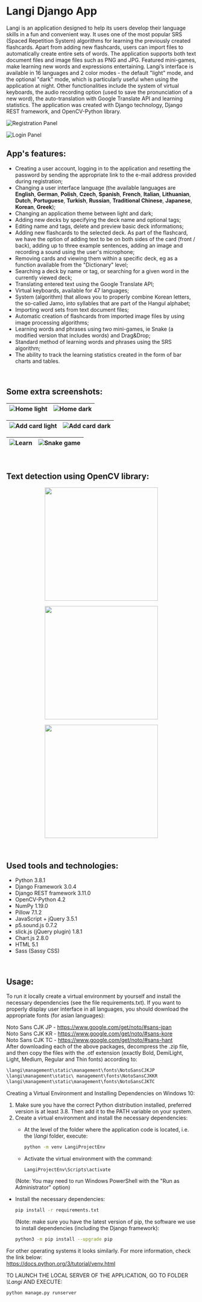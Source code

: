 # Langi Django App

Langi is an application designed to help its users develop their language skills in a fun and convenient way. It uses one of the most popular SRS (Spaced Repetition System) algorithms for learning the previously created flashcards. Apart from adding new flashcards, users can import files to automatically create entire sets of words. The application supports both text document files and image files such as PNG and JPG. Featured mini-games, make learning new words and expressions entertaining. Langi’s interface is available in 16 languages and 2 color modes - the default "light" mode, and the optional "dark" mode, which is particularly useful when using the application at night. Other functionalities include the system of virtual keyboards, the audio recording option (used to save the pronunciation of a new word), the auto-translation with Google Translate API and learning statistics. The application was created with Django technology, Django REST framework, and OpenCV-Python library. 

![Registration Panel](Screenshots/registration_panel.png)

![Login Panel](Screenshots/login_panel.png)

## App's features:
*  Creating a user account, logging in to the application and resetting the password by sending the appropriate link to the e-mail address provided during registration;
* Changing a user interface language (the available languages are **English**, **German**, **Polish**, **Czech**, **Spanish**, **French**, **Italian**, **Lithuanian**, **Dutch**, **Portuguese**, **Turkish**, **Russian**, **Traditional Chinese**, **Japanese**, **Korean**, **Greek**);
* Changing an application theme between light and dark;
* Adding new decks by specifying the deck name and optional tags;
* Editing name and tags, delete and preview basic deck informations;
* Adding new flashcards to the selected deck. As part of the flashcard, we have the option of adding text to be on both sides of the card (front / back), adding up to three example sentences, adding an image and recording a sound using the user's microphone;
* Removing cards and viewing them within a specific deck, eg as a function available from the "Dictionary" level;
* Searching a deck by name or tag, or searching for a given word in the currently viewed deck;
* Translating entered text using the Google Translate API;
* Virtual keyboards, available for 47 languages;
* System (algorithm) that allows you to properly combine Korean letters, the so-called Jamo, into syllables that are part of the Hangul alphabet;
* Importing word sets from text document files;
* Automatic creation of flashcards from imported image files by using image processing algorithms;
* Learning words and phrases using two mini-games, ie Snake (a modified version that includes words) and Drag\&Drop;
* Standard method of learning words and phrases using the SRS algorithm;
* The ability to track the learning statistics created in the form of bar charts and tables.

&nbsp;
&nbsp;

## Some extra screenshots:

| ![Home light](Screenshots/home_light.png) | ![Home dark](Screenshots/home_dark.png) |
| ----------------------------------------- | --------------------------------------- |

| ![Add card light](Screenshots/add_card_2.png) | ![Add card dark](Screenshots/add_card_4.png) |
| ----------------------------------------- | --------------------------------------- |

| ![Learn](Screenshots/learn.png) | ![Snake game](Screenshots/snake.png) |
| ----------------------------------------- | --------------------------------------- |

&nbsp;
&nbsp;

## Text detection using OpenCV library:

<p align="center">
<img src="Screenshots/detection/edges.png" width="300">
<p>

<p align="center">
<img src="Screenshots/detection/canny.png" width="300">
<p>

<p align="center">
<img src="Screenshots/detection/detectionLines.png" width="300"><p>

&nbsp;
&nbsp;

## Used tools and technologies:
* Python 3.8.1
* Django Framework 3.0.4
* Django REST framework 3.11.0
* OpenCV-Python 4.2
* NumPy 1.19.0
* Pillow 7.1.2
* JavaScript + jQuery 3.5.1
* p5.sound.js 0.7.2
* slick.js (jQuery plugin) 1.8.1
* Chart.js 2.8.0
* HTML 5.1
* Sass (Sassy CSS)

&nbsp;
&nbsp;

## Usage:

To run it locally create a virtual environment by yourself and install the necessary dependencies (see the file requirements.txt). If you want to properly display user interface in all languages, you should download the appropriate fonts (for asian languages):

Noto Sans CJK JP - https://www.google.com/get/noto/#sans-jpan \
Noto Sans CJK KR - https://www.google.com/get/noto/#sans-kore \
Noto Sans CJK TC - https://www.google.com/get/noto/#sans-hant \
After downloading each of the above packages, decompress the .zip file, and then copy the files with the .otf extension (exactly Bold, DemiLight, Light, Medium, Regular and Thin fonts) according to:

```bash
\langi\management\static\management\fonts\NotoSansCJKJP
\langi\management\static\ management\fonts\NotoSansCJKKR
\langi\management\static\management\fonts\NotoSansCJKTC
```

Creating a Virtual Environment and Installing Dependencies on Windows 10:

1. Make sure you have the correct Python distribution installed, preferred version is at least 3.8. Then add it to the PATH variable on your system.
1. Create a virtual environment and install the necessary dependencies:
    * At the level of the folder where the application code is located, i.e. the *\langi* folder, execute:

        ```bash
        python -m venv LangiProjectEnv
        ```
    * Activate the virtual environment with the command:

        ```bash
        LangiProjectEnv\Scripts\activate
        ```
    (Note: You may need to run Windows PowerShell with the "Run as Administrator" option)
* Install the necessary dependencies:

    ```bash
    pip install -r requirements.txt
    ```
    (Note: make sure you have the latest version of pip, the software we use to install dependencies (including the Django framework):
    ```bash
    python3 -m pip install --upgrade pip
    ```

For other operating systems it looks similarly. For more information, check the link below:\
https://docs.python.org/3/tutorial/venv.html


TO LAUNCH THE LOCAL SERVER OF THE APPLICATION, GO TO FOLDER *\Langi* AND EXECUTE:
```bash
python manage.py runserver
```